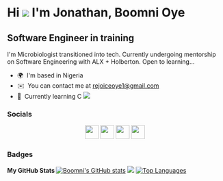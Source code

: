 Hi ![](https://user-images.githubusercontent.com/18350557/176309783-0785949b-9127-417c-8b55-ab5a4333674e.gif) I'm Jonathan, Boomni Oye
============================================================================================================================================

Software Engineer in training
--------------------------------

I'm Microbiologist transitioned into tech. Currently undergoing mentorship on Software Engineering with ALX + Holberton. Open to learning...

*   🌍  I'm based in Nigeria
*   ✉️  You can contact me at [rejoiceoye1@gmail.com](mailto:rejoiceoye1@gmail.com)
*   🧠  Currently learning C
<a href="https://www.github.com/Boomni" target="_blank" rel="noreferrer"><img
src="https://img.shields.io/github/followers/Boomni?logo=github&style=for-the-badge&color=3382ed&labelColor=365314" /></a>
                  
### Socials
<p align="center">
<a href="https://www.facebook.com/rejoice.bomy" target="_blank" rel="noreferrer">
<img src="https://raw.githubusercontent.com/danielcranney/readme-generator/main/public/icons/socials/facebook.svg" width="32" height="32" /></a>
<a href="https://www.github.com/Boomni" target="_blank" rel="noreferrer">
<img src="https://raw.githubusercontent.com/danielcranney/readme-generator/main/public/icons/socials/github.svg" width="32" height="32" /></a>
<a href="http://www.instagram.com/i_am_rejoicey" target="_blank" rel="noreferrer">
<img src="https://raw.githubusercontent.com/danielcranney/readme-generator/main/public/icons/socials/instagram.svg" width="32" height="32" /></a>
<a href="https://www.twitter.com/rejoiceoye" target="_blank" rel="noreferrer">
<img src="https://raw.githubusercontent.com/danielcranney/readme-generator/main/public/icons/socials/twitter.svg" width="32" height="32" /></a></p>

### Badges

<b>My GitHub Stats </b>
<a href="http://www.github.com/Boomni">
<img src="https://github-readme-stats.vercel.app/api?username=Boomni&show_icons=true&hide=stars,prs,issues,contribs&title_color=ef4444&text_color=ffffff&icon_color=3382ed&bg_color=365314&hide_border=true&show_icons=true" alt="Boomni's GitHub stats" /></a>
<a href="http://www.github.com/Boomni">
<img src="https://github-readme-streak-stats.herokuapp.com/?user=Boomni&stroke=ffffff&background=365314&ring=ef4444&fire=ef4444&currStreakNum=ffffff&currStreakLabel=ef4444&sideNums=ffffff&sideLabels=ffffff&dates=ffffff&hide_border=true" /></a>
<a href="https://github.com/Boomni" align="left">
<img src="https://github-readme-stats.vercel.app/api/top-langs/?username=Boomni&langs_count=10&title_color=ef4444&text_color=ffffff&icon_color=3382ed&bg_color=365314&hide_border=true&locale=en&custom_title=Top%20%Languages" alt="Top Languages" /></a>




